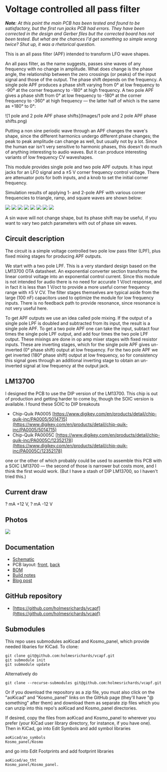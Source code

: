 # Voltage controlled all pass filter

***Note**: At this point the main PCB has been tested and found to be satisfactory, but the first run jacks PCB had errors. They have been corrected in the design and Gerber files but the corrected board has not been tested. But what are the chances I'd get something so simple wrong twice? Shut up, it was a rhetorical question.*

This is an all pass filter (APF) intended to transform LFO wave shapes.

An all pass filter, as the name suggests, passes sine waves of any frequency with no change in amplitude. What does change is the phase angle, the relationship between the zero crossings (or peaks) of the input signal and those of the output. The phase shift depends on the frequency. A single pole APF produces a phase shift varying from 0° at low frequency to -90º at the corner frequency to -180° at high frequency. A two pole APF gives a phase shift from 0° at low frequency to -180º at the corner frequency to -360° at high frequency — the latter half of which is the same as +180° to 0°:

![1 pole and 2 pole APF phase shifts](Images/1 pole and 2 pole APF phase shifts.png)

Putting a non sine periodic wave through an APF changes the wave's shape, since the different harmonics undergo different phase changes; the peak to peak amplitude can change as well, but usually not by a lot. Since the human ear isn't very sensitive to harmonic phases, this doesn't do much of anything interesting to audio waves. But it can produce interesting variants of low frequency CV waveshapes.

This module provides single pole and two pole APF outputs. It has input jacks for an LFO signal and a ±5 V corner frequency control voltage. There are attenuator pots for both inputs, and a knob to set the initial corner frequency.

Simulation results of applying 1- and 2-pole APF with various corner frequencies to triangle, ramp, and square waves are shown below:

![](Images/apf_tri_1.png)
![](Images/apf_tri_2.png)
![](Images/apf_ramp_1.png)
![](Images/apf_ramp_2.png)
![](Images/apf_square_1.png)
![](Images/apf_square_2.png)
![](Images/apf_pulse_1.png)
![](Images/apf_pulse_2.png)

A sin wave will not change shape, but its phase shift may be useful, if you want to vary two patch parameters with out of phase sin waves.

## Circuit description

The circuit is a simple voltage controlled two pole low pass filter (LPF), plus fixed mixing stages for producing APF outputs.

We start with a two pole LPF. This is a very standard design based on the LM13700 OTA datasheet. An exponential converter section transforms the linear control voltage into an exponential control current. Since this module is not intended for audio there is no need for accurate 1 V/oct response, and in fact it is less than 1 V/oct to provide a more useful corner frequency range with ±5 V CV. The filter stages themselves are typical aside from the large (100 nF) capacitors used to optimize the module for low frequency inputs. There is no feedback path to provide resonance, since resonance is not very useful here.

To get APF outputs we use an idea called pole mixing. If the output of a single pole LPF is doubled and subtracted from its input, the result is a single pole APF. To get a two pole APF one can take the input, subtact four times the single pole LPF output, and add four times the two pole LPF output. These mixings are done in op amp mixer stages with fixed resistor inputs. These are inverting stages, which for the single pole APF gives un-inverted (0° phase shift) output at low frequency. For the two pole APF we get inverted (180° phase shift) output at low frequency, so for consistency this signal goes through an additional inverting stage to obtain an un-inverted signal at low frequency at the output jack.

## LM13700

I designed the PCB to use the DIP version of the LM13700. This chip is out of production and getting harder to come by, though the SOIC version is available. I found these SOIC to DIP breakouts

* Chip-Quik PA0005 [https://www.digikey.com/en/products/detail/chip-quik-inc/PA0005/5014715](https://www.digikey.com/en/products/detail/chip-quik-inc/PA0005/5014715)
* Chip-Quik PA0005C [https://www.digikey.com/en/products/detail/chip-quik-inc/PA0005C/12352178](https://www.digikey.com/en/products/detail/chip-quik-inc/PA0005C/12352178)

one or the other of which probably could be used to assemble this PCB with a SOIC LM13700 — the second of those is narrower but costs more, and I think the first would work. (But I have a stash of DIP LM13700, so I haven't tried this.)

## Current draw
? mA +12 V, ? mA -12 V


## Photos

![](Images/front.jpg)

## Documentation

* [Schematic](Docs/vcapf.pdf)
* PCB layout: [front](Docs/vcapf_layout_front.pdf), [back](Docs/vcapf_layout_back.pdf)
* [BOM](Docs/vcapf_bom.md)
* [Build notes](Docs/build.md)
* [Blog post](https://analogoutputblog.wordpress.com/2022/05/07/voltage-controlled-all-pass-filter/)

## GitHub repository

* [https://github.com/holmesrichards/vcapf](https://github.com/holmesrichards/vcapf)

## Submodules

This repo uses submodules aoKicad and Kosmo_panel, which provide needed libaries for KiCad. To clone:

```
git clone git@github.com:holmesrichards/vcapf.git
git submodule init
git submodule update
```


Alternatively do

```
git clone --recurse-submodules git@github.com:holmesrichards/vcapf.git
```

Or if you download the repository as a zip file, you must also click on the "aoKicad" and "Kosmo\_panel" links on the GitHub page (they'll have "@ something" after them) and download them as separate zip files which you can unzip into this repo's aoKicad and Kosmo\_panel directories.

If desired, copy the files from aoKicad and Kosmo\_panel to wherever you prefer (your KiCad user library directory, for instance, if you have one). Then in KiCad, go into Edit Symbols and add symbol libraries 

```
aoKicad/ao_symbols
Kosmo_panel/Kosmo
```
and go into Edit Footprints and add footprint libraries 
```
aoKicad/ao_tht
Kosmo_panel/Kosmo_panel.
```
